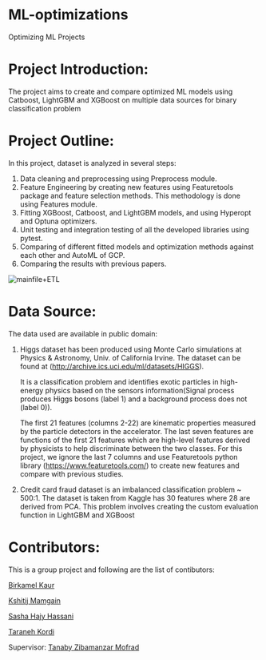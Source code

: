 
# ML-optimizations
Optimizing ML Projects
# Project Introduction:

The project aims to create and compare optimized ML models using Catboost, LightGBM and XGBoost on multiple data sources for binary classification problem

# Project Outline:

In this project, dataset is analyzed in several steps:
1. Data cleaning and preprocessing using Preprocess module.
2. Feature Engineering by creating new features using Featuretools package and feature selection methods. This methodology is done using Features module.
3. Fitting XGBoost, Catboost, and LightGBM models, and using Hyperopt and Optuna optimizers. 
4. Unit testing and integration testing of all the developed libraries using pytest.
5. Comparing of different fitted models and optimization methods against each other and AutoML of GCP.
6. Comparing the results with previous papers.

![mainfile+ETL](https://user-images.githubusercontent.com/56703496/85181382-c8da4980-b253-11ea-8bb4-2e30da00cb7b.png)

# Data Source:
The data used are available in public domain: 
1. Higgs dataset has been produced using Monte Carlo simulations at Physics & Astronomy, Univ. of California Irvine. The dataset can be found at (http://archive.ics.uci.edu/ml/datasets/HIGGS).

   It is a classification problem and identifies exotic particles in high-energy physics based on the sensors information(Signal process produces Higgs bosons (label 1) and a background process does not (label 0)).

   The first 21 features (columns 2-22) are kinematic properties measured by the particle detectors in the accelerator. The last seven features are functions of the first 21 features which are high-level features derived by physicists to help discriminate between the two classes. For this project, we ignore the last 7 columns and use Featuretools python library (https://www.featuretools.com/) to create new features and compare with previous studies.
2. Credit card fraud dataset is an imbalanced classification problem ~ 500:1. The dataset is taken from Kaggle has 30 features where 28 are derived from PCA.
   This problem involves creating the custom evaluation function in LightGBM and XGBoost

# Contributors:

This is a group project and following are the list of contibutors:

[Birkamel Kaur](https://github.com/Birkamal)

[Kshitij Mamgain](https://github.com/kshitijmamgain)

[Sasha Hajy Hassani](https://github.com/SHH116)

[Taraneh Kordi](https://github.com/Taraneh-K)

Supervisor: [Tanaby Zibamanzar Mofrad](https://github.com/tanabymofrad)


